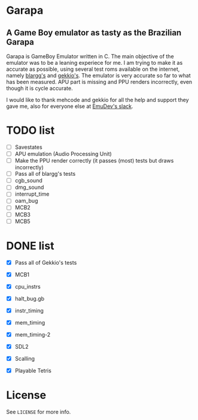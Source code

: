 Garapa
======================
A Game Boy emulator as tasty as the Brazilian Garapa
--------------

Garapa is GameBoy Emulator written in C. The main objective of the emulator was to be a leaning experiece for me. I am trying to make it as accurate as possible, using several test roms available on the internet, namely [blargg's](http://gbdev.gg8.se/files/roms/blargg-gb-tests/) and [gekkio's](https://github.com/Gekkio/mooneye-gb/tree/master/tests).
The emulator is very accurate so far to what has been measured. APU part is missing and PPU renders incorrectly, even though it is cycle accurate.

I would like to thank mehcode and gekkio for all the help and support they gave me, also for everyone else at [EmuDev's slack](https://slofile.com/slack/emudev).

TODO list
=========

 - [ ] Savestates
 - [ ] APU emulation (Audio Processing Unit)
 - [ ] Make the PPU render correctly (it passes (most) tests but draws incorrectly)
 - [ ] Pass all of blargg's tests
 - [ ] cgb_sound
 - [ ] dmg_sound
 - [ ] interrupt_time
 - [ ] oam_bug
 - [ ] MCB2
 - [ ] MCB3
 - [ ] MCB5

DONE list
=========

 - [x] Pass all of Gekkio's tests
 - [x] MCB1
 - [x] cpu_instrs
 - [x] halt_bug.gb
 - [x] instr_timing
 - [x] mem_timing
 - [x] mem_timing-2
 - [x] SDL2
 - [x] Scalling
 - [x] Playable Tetris


License
=======
See `LICENSE` for more info.
